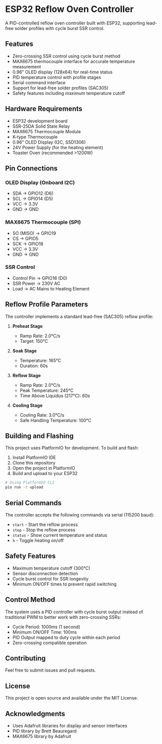 # ESP32 Reflow Oven Controller

A PID-controlled reflow oven controller built with ESP32, supporting lead-free solder profiles with cycle burst SSR control.

## Features

- Zero-crossing SSR control using cycle burst method
- MAX6675 thermocouple interface for accurate temperature measurement
- 0.96" OLED display (128x64) for real-time status
- PID temperature control with profile stages
- Serial command interface
- Support for lead-free solder profiles (SAC305)
- Safety features including maximum temperature cutoff

## Hardware Requirements

- ESP32 development board
- SSR-25DA Solid State Relay
- MAX6675 Thermocouple Module
- K-type Thermocouple
- 0.96" OLED Display (I2C, SSD1306)
- 24V Power Supply (for the heating element)
- Toaster Oven (recommended >1200W)

## Pin Connections

### OLED Display (Onboard I2C)
- SDA → GPIO12 (D6)
- SCL → GPIO14 (D5)
- VCC → 3.3V
- GND → GND

### MAX6675 Thermocouple (SPI)
- SO (MISO) → GPIO19
- CS → GPIO5
- SCK → GPIO18
- VCC → 3.3V
- GND → GND

### SSR Control
- Control Pin → GPIO16 (D0)
- SSR Power → 230V AC
- Load → AC Mains to Heating Element

## Reflow Profile Parameters

The controller implements a standard lead-free (SAC305) reflow profile:

1. **Preheat Stage**
   - Ramp Rate: 2.0°C/s
   - Target: 150°C

2. **Soak Stage**
   - Temperature: 165°C
   - Duration: 60s

3. **Reflow Stage**
   - Ramp Rate: 2.0°C/s
   - Peak Temperature: 245°C
   - Time Above Liquidus (217°C): 60s

4. **Cooling Stage**
   - Cooling Rate: 3.0°C/s
   - Safe Handling Temperature: 100°C

## Building and Flashing

This project uses PlatformIO for development. To build and flash:

1. Install PlatformIO IDE
2. Clone this repository
3. Open the project in PlatformIO
4. Build and upload to your ESP32

```bash
# Using PlatformIO CLI
pio run -t upload
```

## Serial Commands

The controller accepts the following commands via serial (115200 baud):

- `start` - Start the reflow process
- `stop` - Stop the reflow process
- `status` - Show current temperature and status
- `h` - Toggle heating on/off

## Safety Features

- Maximum temperature cutoff (300°C)
- Sensor disconnection detection
- Cycle burst control for SSR longevity
- Minimum ON/OFF times to prevent rapid switching

## Control Method

The system uses a PID controller with cycle burst output instead of traditional PWM to better work with zero-crossing SSRs:

- Cycle Period: 1000ms (1 second)
- Minimum ON/OFF Time: 100ms
- PID Output mapped to duty cycle within each period
- Zero-crossing compatible operation

## Contributing

Feel free to submit issues and pull requests.

## License

This project is open source and available under the MIT License.

## Acknowledgments

- Uses Adafruit libraries for display and sensor interfaces
- PID library by Brett Beauregard
- MAX6675 library by Adafruit 